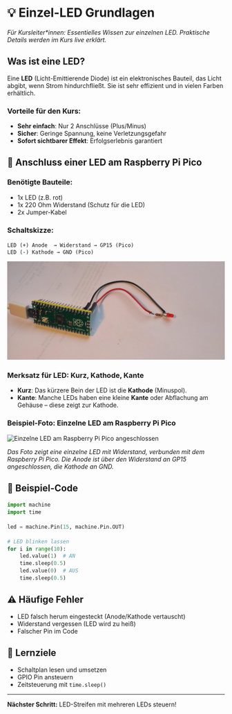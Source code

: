 

# 💡 Einzel-LED Grundlagen

*Für Kursleiter\*innen: Essentielles Wissen zur einzelnen LED. Praktische Details werden im Kurs live erklärt.*

## Was ist eine LED?
Eine **LED** (Licht-Emittierende Diode) ist ein elektronisches Bauteil, das Licht abgibt, wenn Strom hindurchfließt. Sie ist sehr effizient und in vielen Farben erhältlich.

### Vorteile für den Kurs:
- **Sehr einfach**: Nur 2 Anschlüsse (Plus/Minus)
- **Sicher**: Geringe Spannung, keine Verletzungsgefahr
- **Sofort sichtbarer Effekt**: Erfolgserlebnis garantiert

## 🔌 Anschluss einer LED am Raspberry Pi Pico

### Benötigte Bauteile:
- 1x LED (z.B. rot)
- 1x 220 Ohm Widerstand (Schutz für die LED)
- 2x Jumper-Kabel

### Schaltskizze:
```
LED (+) Anode  → Widerstand → GP15 (Pico)
LED (-) Kathode → GND (Pico)
```
![Einzel-LED Schaltung](../assets/single_led.jpg)
### Merksatz für LED: Kurz, Kathode, Kante

- **Kurz**: Das kürzere Bein der LED ist die **Kathode** (Minuspol).
- **Kante**: Manche LEDs haben eine kleine **Kante** oder Abflachung am Gehäuse – diese zeigt zur Kathode.
### Beispiel-Foto: Einzelne LED am Raspberry Pi Pico

![Einzelne LED am Raspberry Pi Pico angeschlossen](../assets/single_led_pico.jpg)

*Das Foto zeigt eine einzelne LED mit Widerstand, verbunden mit dem Raspberry Pi Pico. Die Anode ist über den Widerstand an GP15 angeschlossen, die Kathode an GND.*

## 📝 Beispiel-Code
```python
import machine
import time

led = machine.Pin(15, machine.Pin.OUT)

# LED blinken lassen
for i in range(10):
    led.value(1)  # AN
    time.sleep(0.5)
    led.value(0)  # AUS
    time.sleep(0.5)
```

## ⚠️ Häufige Fehler
- LED falsch herum eingesteckt (Anode/Kathode vertauscht)
- Widerstand vergessen (LED wird zu heiß)
- Falscher Pin im Code

## 🎯 Lernziele
- Schaltplan lesen und umsetzen
- GPIO Pin ansteuern
- Zeitsteuerung mit `time.sleep()`

---

**Nächster Schritt:** LED-Streifen mit mehreren LEDs steuern!
